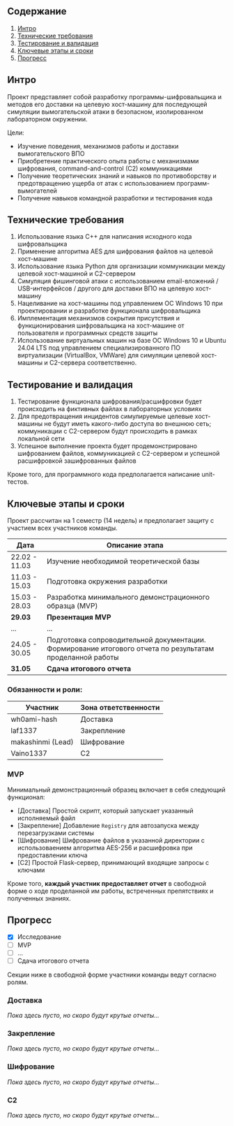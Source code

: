## Содержание
1. [Интро](#интро)
2. [Технические требования](#технические-требования)
3. [Тестирование и валидация](#тестирование-и-валидация)
4. [Ключевые этапы и сроки](#ключевые-этапы-и-сроки)
5. [Прогресс](#прогресс)


## Интро

Проект представляет собой разработку программы-шифровальщика и методов его доставки на целевую хост-машину для последующей симуляции вымогательской атаки в безопасном, изолированном лабораторном окружении.

Цели:
- Изучение поведения, механизмов работы и доставки вымогательского ВПО 
- Приобретение практического опыта работы с механизмами шифрования, command-and-control (C2) коммуникациями
- Получение теоретических знаний и навыков по противоборству и предотвращению ущерба от атак с использованием программ-вымогателей
- Получение навыков командной разработки и тестирования кода


## Технические требования

1. Использование языка C++ для написания исходного кода шифровальщика
2. Применение алгоритма AES для шифрования файлов на целевой хост-машине
3. Использование языка Python для организации коммуникации между целевой хост-машиной и C2-сервером
4. Симуляция фишинговой атаки с использованием email-вложений / USB-интерфейсов / другого для доставки ВПО на целевую хост-машину
5. Нацеливание на хост-машины под управлением ОС Windows 10 при проектировании и разработке функционала шифровальщика
6. Имплементация механизмов сокрытия присутствия и функционирования шифровальщика на хост-машине от пользователя и программных средств защиты
7. Использование виртуальных машин на базе ОС Windows 10 и Ubuntu 24.04 LTS под управлением специализированного ПО виртуализации (VirtualBox, VMWare) для симуляции целевой хост-машины и C2-сервера соответственно.


## Тестирование и валидация

1. Тестирование функционала шифрования/расшифровки будет происходить на фиктивных файлах в лабораторных условиях
2. Для предотвращения инцидентов симулируемые целевые хост-машины не будут иметь какого-либо доступа во внешнюю сеть; коммуникации с C2-сервером будут происходить в рамках локальной сети
3. Успешное выполнение проекта будет продемонстрировано шифрованием файлов, коммуникацией с C2-сервером и успешной расшифровкой зашифрованных файлов

Кроме того, для программного кода предполагается написание unit-тестов.


## Ключевые этапы и сроки

Проект рассчитан на 1 семестр (14 недель) и предполагает защиту с участием всех участников команды.

| Дата          | Описание этапа |
| ------------- | -------------- |
| 22.02 - 11.03 | Изучение необходимой теоретической базы |
| 11.03 - 15.03 | Подготовка окружения разработки |
| 15.03 - 28.03 | Разработка минимального демонстрационного образца (MVP) |
| **29.03**     | **Презентация MVP** |
| ...           | ... |
| 24.05 - 30.05 | Подготовка сопроводительной документации. Формирование итогового отчета по результатам проделанной работы |
| **31.05**     | **Сдача итогового отчета** |

### Обязанности  и роли:

| Участник          | Зона ответственности |
| ----------------- | -------------------- |
|    wh0ami-hash    | Доставка             |
|      laf1337      | Закрепление          |
| makashinmi (Lead) | Шифрование           |
|     Vaino1337     | C2                   |


### MVP

Минимальный демонстрационный образец включает в себя следующий функционал:
- \[Доставка] Простой скрипт, который запускает указанный исполняемый файл
- \[Закрепление] Добавление `Registry` для автозапуска между перезагрузками системы
- \[Шифрование] Шифрование файлов в указанной директории с использоваением алгоритма AES-256 и расшифровка при предоставлении ключа
- \[C2] Простой Flask-сервер, принимающий входящие запросы с ключами

Кроме того, **каждый участник предоставляет отчет** в свободной форме о ходе проделанной им работы, встреченных препятствиях и полученных знаниях.


## Прогресс

- [x] Исследование
- [ ] MVP
- [ ] ...
- [ ] Сдача итогового отчета

Секции ниже в свободной форме участники команды ведут согласно ролям.

### Доставка

*Пока здесь пусто, но скоро будут крутые отчеты...*

### Закрепление

*Пока здесь пусто, но скоро будут крутые отчеты...*

### Шифрование

*Пока здесь пусто, но скоро будут крутые отчеты...*

### C2

*Пока здесь пусто, но скоро будут крутые отчеты...*

